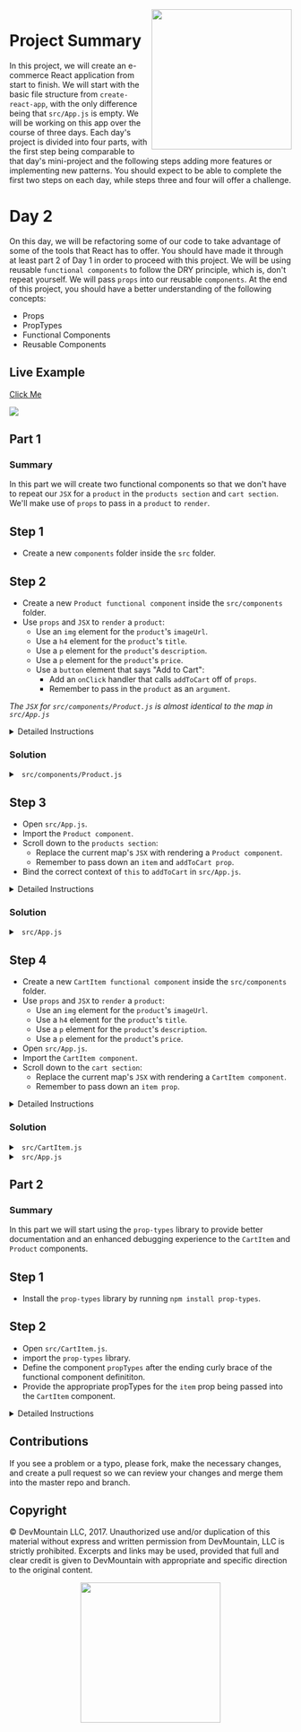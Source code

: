 <img src="https://s3.amazonaws.com/devmountain/readme-logo.png" width="250" align="right">

# Project Summary

In this project, we will create an e-commerce React application from start to finish. We will start with the basic file structure from `create-react-app`, with the only difference being that `src/App.js` is empty. We will be working on this app over the course of three days. Each day's project is divided into four parts, with the first step being comparable to that day's mini-project and the following steps adding more features or implementing new patterns. You should expect to be able to complete the first two steps on each day, while steps three and four will offer a challenge.

# Day 2

On this day, we will be refactoring some of our code to take advantage of some of the tools that React has to offer. You should have made it through at least part 2 of Day 1 in order to proceed with this project. We will be using reusable `functional components` to follow the DRY principle, which is, don't repeat yourself. We will pass `props` into our reusable `components`. At the end of this project, you should have a better understanding of the following concepts:

- Props
- PropTypes
- Functional Components
- Reusable Components

## Live Example

<a href="https://DevMountain.github.io/react-1-2">Click Me</a>

<img src="#" />

## Part 1

### Summary

In this part we will create two functional components so that we don't have to repeat our `JSX` for a `product` in the `products section` and `cart section`. We'll make use of `props` to pass in a `product` to `render`.

## Step 1

- Create a new `components` folder inside the `src` folder.

## Step 2

- Create a new `Product functional component` inside the `src/components` folder.
- Use `props` and `JSX` to `render` a `product`:
  - Use an `img` element for the `product`'s `imageUrl`.
  - Use a `h4` element for the `product`'s `title`.
  - Use a `p` element for the `product`'s `description`.
  - Use a `p` element for the `product`'s `price`.
  - Use a `button` element that says "Add to Cart":
    - Add an `onClick` handler that calls `addToCart` off of `props`.
    - Remember to pass in the `product` as an `argument`.

_The `JSX` for `src/components/Product.js` is almost identical to the map in `src/App.js`_

<details>

<summary> Detailed Instructions </summary>
<br />

Let's begin by creating a new file called `Product.js` inside of the `src/components` folder and create a `functional component` called `Product` inside of it.

```js
import React from 'react';

export default function Product(props) {}
```

Now that we have our `functional component` we are going to make some assumptions here. This `component` should expect to receive two `props`. One `prop` called `item` which will be a `product object` and another `prop` called `addToCart` which will be the `addToCart method` from `src/App.js`. With these assumptions, let's start by destructuring them off of the `props` argument.

```js
import React from 'react';

export default function Product(props) {
  const { item, addToCart } = props;
}
```

With those assumptions out of the way, the `JSX` we need is almost exactly the same as the `JSX` we are already using in `src/App.js`. Let's move that `JSX` over into the `component` to start.

```js
import React from 'react';

export default function Product(props) {
  const { item, addToCart } = props;

  return (
    <div key={item.id} className="product">
      <img src={item.imageUrl} />
      <div className="product-info">
        <h4>{item.title}</h4>
        <p>{item.description}</p>
        <p>{item.price}</p>
        <button onClick={() => this.addToCart(item)}>Add to Cart</button>
      </div>
    </div>
  );
}
```

Now we can start taking away the pieces of code that don't make sense in this file. For starters, we no longer need a `key` on our most parent `div` because we aren't executing a map inside of `src/components/Product.js`. We can also strip away the `this` from `this.addToCart(item)` since that method is now being passed down as a prop.

```js
import React from 'react';

export default function Product(props) {
  const { item, addToCart } = props;

  return (
    <div class="product">
      <img src={item.imageUrl} />
      <div className="product-info">
        <h4>{item.title}</h4>
        <p>{item.description}</p>
        <p>{item.price}</p>

        <button onClick={() => addToCart(item)}>Add to Cart</button>
      </div>
    </div>
  );
}
```

</details>

### Solution

<details>

<summary> <code> src/components/Product.js </code> </summary>
<br />

```js
import React from 'react';

export default function Product(props) {
  const { item, addToCart } = props;

  return (
    <div class="product">
      <img src={item.imageUrl} />
      <div className="product-info">
        <h4>{item.title}</h4>
        <p>{item.description}</p>
        <p>{item.price}</p>

        <button onClick={() => addToCart(item)}>Add to Cart</button>
      </div>
    </div>
  );
}
```

</details>

## Step 3

- Open `src/App.js`.
- Import the `Product component`.
- Scroll down to the `products section`:
  - Replace the current map's `JSX` with rendering a `Product component`.
  - Remember to pass down an `item` and `addToCart prop`.
- Bind the correct context of `this` to `addToCart` in `src/App.js`.

<details>

<summary> Detailed Instructions </summary>

<br />

Let's beging by opening `src/App.js` and `import` the `Product component`.

```js
import React, { Component } from "react";
import Product from "./components/Product";
import "./App.css";

export default class App extends Component {
...
```

Now that we have access to the `Product component`, we can replace the `JSX` in the `map` for our `products section`. Remember that the `Product component` is expecting an `item` and `addToCart prop`. Also, we will still need to use a `key prop` here since we are inside a map.

```js
<section className="products">
  <h1>Products</h1>
  <h2>Hats</h2>
  {this.state.hats.map(item => (
    <Product key={item.id} item={item} addToCart={this.addToCart} />
  ))}

  <h2>Beach Gear</h2>
  {this.state.beachGear.map(item => (
    <Product key={item.id} item={item} addToCart={this.addToCart} />
  ))}
</section>
```

Lastly, we'll need to fix the context of `this` for the `addToCart` method. We can either bind it in the `constructor method`, use an `arrow function`, or turn the `addToCart method` into an `arrow function`.

```js
addToCart = item => {
  this.setState({
    cart: [...this.state.cart, item]
  });
};
```

</details>

### Solution

<details>

<summary> <code> src/App.js </code> </summary>
<br />

```js
import React, { Component } from 'react';
import Product from './components/Product';
import './App.css';

export default class App extends Component {
  constructor() {
    super();
    this.state = {
      cart: [],
      hats: [
        {
          id: 1,
          title: "Fisherman's Hat",
          description:
            'Headgear commonly used by fishermen. Increases fishing skill marginally.',
          price: 12.99,
          imageUrl: 'https://via.placeholder.com/150x150'
        },
        {
          id: 2,
          title: 'Metal Hat',
          description: 'Uncomfortable, but sturdy.',
          price: 8.99,
          imageUrl: 'https://via.placeholder.com/150x150'
        }
      ],
      beachGear: [
        {
          id: 3,
          title: 'Tent',
          description: 'Portable shelter.',
          price: 32.99,
          imageUrl: 'https://via.placeholder.com/150x150'
        }
      ]
    };
  }

  addToCart = item => {
    this.setState({
      cart: [...this.state.cart, item]
    });
  };

  checkout = () => {
    this.setState({ cart: [] });
    alert('Purchase is complete!');
  };

  render() {
    return (
      <div className="App">
        <section className="products">
          <h1>Products</h1>
          <h2>Hats</h2>
          {this.state.hats.map(item => (
            <Product key={item.id} item={item} addToCart={this.addToCart} />
          ))}

          <h2>Beach Gear</h2>
          {this.state.beachGear.map(item => (
            <Product key={item.id} item={item} addToCart={this.addToCart} />
          ))}
        </section>

        <section className="cart">
          <h1>Cart</h1>
          <h2>
            Total: $
            {this.state.cart.reduce(
              (totalPrice, product) => (totalPrice += product.price),
              0
            )}
          </h2>
          <button onClick={this.checkout}>Checkout</button>
          {this.state.cart.map(item => (
            <div key={item.id} className="product">
              <img src={item.imageUrl} />
              <div className="product-info">
                <h4>{item.title}</h4>
                <p>{item.description}</p>
                <p>{item.price}</p>
              </div>
            </div>
          ))}
        </section>
      </div>
    );
  }
}
```

</details>

## Step 4

- Create a new `CartItem functional component` inside the `src/components` folder.
- Use `props` and `JSX` to `render` a `product`:
  - Use an `img` element for the `product`'s `imageUrl`.
  - Use a `h4` element for the `product`'s `title`.
  - Use a `p` element for the `product`'s `description`.
  - Use a `p` element for the `product`'s `price`.
- Open `src/App.js`.
- Import the `CartItem component`.
- Scroll down to the `cart section`:
  - Replace the current map's `JSX` with rendering a `CartItem component`.
  - Remember to pass down an `item prop`.

<details>

<summary> Detailed Instructions </summary>

<br />

Let's begin by creating a new file called `CartItem.js` inside of the `src/components` folder and create a `functional component` called `CartItem` inside of it.

```js
import React from 'react';

export default function CartItem(props) {}
```

Just like we did earlier, we'll destructure `item` off of `props` and then `render` the `JSX` from the `cart section`'s map in `src/App.js`. We'll then strip away the `key prop` since we are not mapping inside of `CartItem`.

```js
import React from 'react';

export default function Product(props) {
  const { item } = props;

  return (
    <div class="product">
      <img src={item.imageUrl} />
      <div className="product-info">
        <h4>{item.title}</h4>
        <p>{item.description}</p>
        <p>{item.price}</p>
      </div>
    </div>
  );
}
```

Now that our `CartItem component` is ready, let's open `src/App.js` and `import` it.

```js
import React, { Component } from "react";
import Product from "./components/Product";
import CartItem from "./components/CartItem";
import "./App.css";

export default class App extends Component {
...
```

Now that we have access to the `CartItem component`, we can replace the `JSX` in the `map` for our `cart section`. Remember that the `CartItem component` is expecting an `item prop`. Also, we will still need to use a `key prop` here since we are inside a map.

```js
<section className="cart">
  <h1>Cart</h1>
  <h2>
    Total: $
    {this.state.cart.reduce(
      (totalPrice, product) => (totalPrice += product.price),
      0
    )}
  </h2>
  <button onClick={this.checkout}>Checkout</button>

  {this.state.cart.map(item => (
    <CartItem key={item.id} item={item} />
  ))}
</section>
```

</details>

### Solution

<details>

<summary> <code> src/CartItem.js </code> </summary>
<br />

```js
import React from 'react';

export default function CartItem(props) {
  const { item } = props;

  return (
    <div class="product">
      <img src={item.imageUrl} />
      <div className="product-info">
        <h4>{item.title}</h4>
        <p>{item.description}</p>
        <p>{item.price}</p>
      </div>
    </div>
  );
}
```

</details>

<details>

<summary> <code> src/App.js </code> </summary>
<br />

```js
import React, { Component } from 'react';
import Product from './components/Product';
import CartItem from './components/CartItem';
import './App.css';

export default class App extends Component {
  constructor() {
    super();
    this.state = {
      cart: [],
      hats: [
        {
          id: 1,
          title: "Fisherman's Hat",
          description:
            'Headgear commonly used by fishermen. Increases fishing skill marginally.',
          price: 12.99,
          imageUrl: 'https://via.placeholder.com/150x150'
        },
        {
          id: 2,
          title: 'Metal Hat',
          description: 'Uncomfortable, but sturdy.',
          price: 8.99,
          imageUrl: 'https://via.placeholder.com/150x150'
        }
      ],
      beachGear: [
        {
          id: 3,
          title: 'Tent',
          description: 'Portable shelter.',
          price: 32.99,
          imageUrl: 'https://via.placeholder.com/150x150'
        }
      ]
    };
  }

  addToCart = item => {
    this.setState({
      cart: [...this.state.cart, item]
    });
  };

  checkout = () => {
    this.setState({ cart: [] });
    alert('Purchase is complete!');
  };

  render() {
    return (
      <div className="App">
        <section className="products">
          <h1>Products</h1>
          <h2>Hats</h2>
          {this.state.hats.map(item => (
            <Product key={item.id} item={item} addToCart={this.addToCart} />
          ))}

          <h2>Beach Gear</h2>
          {this.state.beachGear.map(item => (
            <Product key={item.id} item={item} addToCart={this.addToCart} />
          ))}
        </section>

        <section className="cart">
          <h1>Cart</h1>
          <h2>
            Total: $
            {this.state.cart.reduce(
              (totalPrice, product) => (totalPrice += product.price),
              0
            )}
          </h2>
          <button onClick={this.checkout}>Checkout</button>

          {this.state.cart.map(item => (
            <CartItem key={item.id} item={item} />
          ))}
        </section>
      </div>
    );
  }
}
```
</details>

## Part 2

### Summary

In this part we will start using the `prop-types` library to provide better documentation and an enhanced debugging experience to the  `CartItem` and `Product` components.

## Step 1

- Install the `prop-types` library by running `npm install prop-types`.

## Step 2

- Open `src/CartItem.js`.
- import the `prop-types` library.
- Define the component `propTypes` after the ending curly brace of the functional component definititon.
- Provide the appropriate propTypes for the `item` prop being passed into the `CartItem` component.

<details>

<summary>Detailed Instructions</summary>
<br />

Lets begin by opening `src/CartItem.js` and importing `prop-types` at the top of the file.

```js
import React from "react";
import PropTypes from 'prop-types';
```
<<<<<<< HEAD

We will then scroll to the bottom of the file and define the `propTypes` object for this component after the closing curly brace of the functional component.  This component is receiving a single prop: `item` which is an `Object` that has multiple product properties on it. We can specify the required properties for this object using the `PropTypes.shape` method and defining each required property of the `item Object` and the corresponding data type for each of those properties. Each item has the following properties with their associa

=======
>>>>>>> eb203134ad36e35fe586f5657ea493018b209c86

We will then scroll to the bottom of the file and define the `propTypes` for this component after the closing curly brace by referencing a propTypes property on the component .  This component is receiving a single prop: `item` which is an `Object` that has multiple product properties on it. We can specify the required properties that      
</details>

## Contributions

If you see a problem or a typo, please fork, make the necessary changes, and create a pull request so we can review your changes and merge them into the master repo and branch.

## Copyright

© DevMountain LLC, 2017. Unauthorized use and/or duplication of this material without express and written permission from DevMountain, LLC is strictly prohibited. Excerpts and links may be used, provided that full and clear credit is given to DevMountain with appropriate and specific direction to the original content.

<p align="center">
<img src="https://s3.amazonaws.com/devmountain/readme-logo.png" width="250">
</p>
